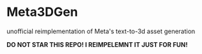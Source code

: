 # Meta3DGen
unofficial reimplementation of Meta's text-to-3d asset generation

**DO NOT STAR THIS REPO! I REIMPELEMNT IT JUST FOR FUN!**
